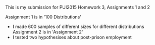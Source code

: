 This is my submission for PUI2015 Homework 3, Assignments 1 and 2

Assignment 1 is in '100 Distributions'
- I made 600 samples of different sizes for different distributions
Assignment 2 is in 'Assignment 2'
- I tested two hypothesises about post-prison employment
